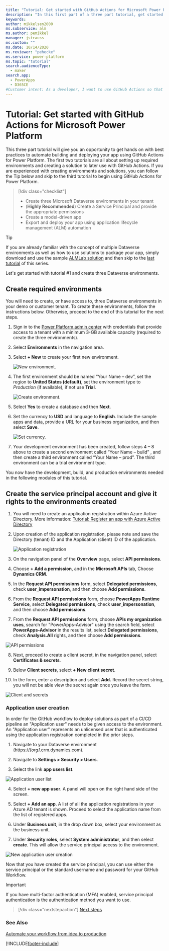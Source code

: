 ```yaml
---
title: "Tutorial: Get started with GitHub Actions for Microsoft Power Platform | Microsoft Docs"
description: "In this first part of a three part tutorial, get started with GitHub Actions for Microsoft Power Platform by creating three environments for use in the other tutorials."
keywords: 
author: mikkelsen2000
ms.subservice: alm
ms.author: pemikkel
manager: jstrauss
ms.custom: ""
ms.date: 10/14/2020
ms.reviewer: "pehecke"
ms.service: power-platform
ms.topic: "tutorial"
search.audienceType: 
  - maker
search.app: 
  - PowerApps
  - D365CE
#Customer intent: As a developer, I want to use GitHub Actions so that my solution builds and deployment will be automated.
---
```


# Tutorial: Get started with GitHub Actions for Microsoft Power Platform

This three part tutorial will give you an opportunity to get hands on with best practices to automate building and deploying your app using GitHub Actions for Power Platform. The first two tutorials are all about setting up required environments and creating a solution to later use with GitHub Actions. If you are experienced with creating environments and solutions, you can follow the Tip below and skip to the third tutorial to begin using GitHub Actions for Power Platform.

> [!div class="checklist"]
> * Create three Microsoft Dataverse environments in your tenant
> * (**Highly Recommended**) Create a Service Principal and provide the appropriate permissions 
> * Create a model-driven app
> * Export and deploy your app using application lifecycle management (ALM) automation

> [!TIP]
> If you are already familiar with the concept of multiple Dataverse environments as well as how to use solutions to package your app, simply download and use the sample [ALMLab solution](https://github.com/microsoft/powerplatform-actions-lab/blob/main/solutions/ALMLab_1_0_0_1.zip) and then skip to the [last tutorial](github-actions-deploy.md) of this series.

Let's get started with tutorial #1 and create three Dataverse environments.

## Create required environments

You will need to create, or have access to, three Dataverse environments in your demo or customer tenant. To create these environments, follow the instructions below. Otherwise, proceed to the end of this tutorial for the next steps.

1. Sign in to the [Power Platform admin center](https://admin.powerplatform.microsoft.com/) with credentials that provide access to a tenant with a minimum 3-GB available capacity (required to create the three environments).

2. Select **Environments** in the navigation area.

3. Select **+ New** to create your first new environment.

    ![New environment.](../media/github-actions-tutorial/gh-lab-0.10.png "New environment")

4. The first environment should be named “Your Name – dev”, set the region to **United States (default)**, set the environment type to *Production* (if available),  if not use **Trial**.

    ![Create environment.](../media/github-actions-tutorial/gh-lab-0.50.png "Create environment")

5. Select **Yes** to create a database and then **Next**.

6. Set the currency to **USD** and language to **English**. Include the sample apps and data, provide a URL for your business organization, and then select **Save**.

    ![Set currency.](../media/github-actions-tutorial/gh-lab-0.80.png "Set currency")

7. Your development environment has been created, follow steps 4 – 8 above to create a second environment called “Your Name – build” , and then create a third environment called “Your Name – prod”. The third environment can be a trial environment type.

You now have the development, build, and production environments needed in the following modules of this tutorial.

## Create the service principal account and give it rights to the environments created

1. You will need to create an application registration within Azure Active Directory. More information: [Tutorial: Register an app with Azure Active Directory](/powerapps/developer/data-platform/walkthrough-register-app-azure-active-directory)

2. Upon creation of the application registration, please note and save the Directory (tenant) ID and the Application (client) ID of the application.

    ![Application registration](../media/github-actions-tutorial/App-registration.png "Application registration")

3. On the navigation panel of the **Overview** page, select **API permissions**.

4. Choose **+ Add a permission**, and in the **Microsoft APIs** tab, Choose **Dynamics CRM**.

5.  In the **Request API permissions** form, select **Delegated permissions**, check **user_impersonation**, and then choose **Add permissions**.

6.  From the **Request API permissions** form, choose **PowerApps Runtime Service**, select **Delegated permissions**, check **user_impersonation**, and then choose **Add permissions**.

7.  From the **Request API permissions** form, choose **APIs my organization uses**, search for "PowerApps-Advisor" using the search field, select **PowerApps-Advisor** in the results list, select **Delegated permissions**, check **Analysis.All** rights, and then choose **Add permissions**.

  ![API permissions](../media/github-actions-tutorial/API-Permissions.png "API permissions")

8. Next, proceed to create a client secret, in the navigation panel, select **Certificates & secrets**.

9. Below **Client secrets**, select **+ New client secret**.

10.  In the form, enter a description and select **Add.** Record the secret string, you will not be able view the secret again once you leave the form.

  ![Client and secrets](../media/github-actions-tutorial/clients-and-secrets.png "Client and secrets")

 ###  Application user creation
 
 In order for the GitHub workflow to deploy solutions as part of a CI/CD pipeline an "Application user" needs to be given access to the environment. An "Application user" represents an unlicensed user that is authenticated using the application registration completed in the prior steps.

1. Navigate to your Dataverse environment (https://*[org]*.crm.dynamics.com).

2. Navigate to **Settings > Security > Users**.

3. Select the link **app users list**.
  
  ![Application user list](../media/github-actions-tutorial/App-user-link.png "Application user list")
  
4. Select **+ new app user**. A panel will open on the right hand side of the screen.

5. Select **+ Add an app**. A list of all the application registrations in your Azure AD tenant is shown. Proceed to select the application name from the list of registered apps.

  6. Under **Business unit**, in the drop down box, select your environment as the business unit.

  7. Under **Security roles**, select **System administrator**, and then select **create**. This will allow the service principal access to the environment.

  ![New application user creation](../media/github-actions-tutorial/new-app-user.png "New application user")

Now that you have created the service principal, you can use either the service principal or the standard username and password for your GitHub Workflow. 

> [!IMPORTANT]
> If you have multi-factor authentication (MFA) enabled, service principal authentication is the authentication method you want to use.

> [!div class="nextstepaction"]
> [Next steps](./github-actions-build.md)

### See Also

[Automate your workflow from idea to production](https://github.com/features/actions)


[!INCLUDE[footer-include](../../includes/footer-banner.md)]
